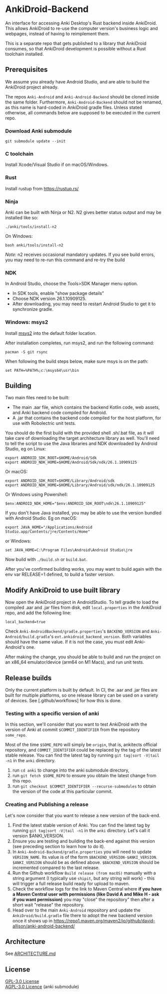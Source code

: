 # AnkiDroid-Backend

An interface for accessing Anki Desktop's Rust backend inside AnkiDroid. This
allows AnkiDroid to re-use the computer version's business logic and webpages,
instead of having to reimplement them.

This is a separate repo that gets published to a library that AnkiDroid consumes,
so that AnkiDroid development is possible without a Rust toolchain installed.

## Prerequisites

We assume you already have Android Studio, and are able to build the AnkiDroid
project already.

The repos `Anki-Android` and `Anki-Android-Backend` should be cloned inside the
same folder. Furthermore, `Anki-Android-Backend` should not be renamed, as this
name is hard-coded in AnkiDroid gradle files. Unless stated otherwise, all
commands below are supposed to be executed in the current repo.

### Download Anki submodule

    git submodule update --init

### C toolchain

Install Xcode/Visual Studio if on macOS/Windows.

### Rust

Install rustup from <https://rustup.rs/>

### Ninja

Anki can be built with Ninja or N2. N2 gives better status output and may be installed like so:

`./anki/tools/install-n2`

On Windows:

`bash anki/tools/install-n2`

*Note:* n2 receives occasional mandatory updates. If you see build errors, you may need to re-run this command and re-try the build

### NDK

In Android Studio, choose the Tools>SDK Manager menu option.

- In SDK tools, enable "show package details"
- Choose NDK version 26.1.10909125.
- After downloading, you may need to restart Android Studio to get it to
synchronize gradle.

### Windows: msys2

Install [msys2](https://www.msys2.org/) into the default folder location.

After installation completes, run msys2, and run the following command:

```
pacman -S git rsync
```

When following the build steps below, make sure msys is on the path:

```
set PATH=%PATH%;c:\msys64\usr\bin
```

## Building

Two main files need to be built:

- The main .aar file, which contains the backend Kotlin code, web assets, and
Anki backend code compiled for Android.
- A .jar that contains the backend code compiled for the host platform, for use
with Robolectric unit tests.

You should do the first build with the provided shell .sh/.bat file, as it will
take care of downloading the target architecture library as well. You'll need
to tell the script to use the Java libraries and NDK downloaded by Android Studio,
eg on Linux:

```
export ANDROID_SDK_ROOT=$HOME/Android/Sdk
export ANDROID_NDK_HOME=$HOME/Android/Sdk/ndk/26.1.10909125
```

Or macOS:

```
export ANDROID_SDK_ROOT=$HOME/Library/Android/sdk
export ANDROID_NDK_HOME=$HOME/Library/Android/sdk/ndk/26.1.10909125
```
Or Windows using Powershell:

```
$env:ANDROID_NDK_HOME="$env:ANDROID_SDK_ROOT\ndk\26.1.10909125"
```
If you don't have Java installed, you may be able to use the version bundled
with Android Studio. Eg on macOS:

```
export JAVA_HOME="/Applications/Android Studio.app/Contents/jre/Contents/Home"
```

or Windows:

```
set JAVA_HOME=C:\Program Files\Android\Android Studio\jre
```

Now build with `./build.sh` or `build.bat`.

After you've confirmed building works, you may want to build again with the env
var RELEASE=1 defined, to build a faster version.

## Modify AnkiDroid to use built library

Now open the AnkiDroid project in AndroidStudio. To tell gradle to load the
compiled .aar and .jar files from disk, edit `local.properties`
in the AnkiDroid repo, and add the following line:

```
local_backend=true
```

Check `Anki-AndroidBackend/gradle.properties`'s `BACKEND_VERSION` and
`Anki-Android/build.gradle`'s `ext.ankidroid_backend_version`. Both variables
should have the same value. If it is not the case, you must edit Anki-Android's
one.

After making the change, you should be able to build and run the project on an x86_64
emulator/device (arm64 on M1 Macs), and run unit tests.

## Release builds

Only the current platform is built by default. In CI, the .aar and .jar files
are built for multiple platforms, so one release library can be used on a variety
of devices. See [.github/workflows] for how this is done.

### Testing with a specific version of anki

In this section, we'll consider that you want to test AnkiDroid with the version
of Anki at commit `$COMMIT_IDENTIFIER` from the repository `some_repo`.

Most of the time `$SOME_REPO` will simply be `origin`, that is, ankitects
official repository, and `COMMIT_IDENTIFIER` could be replaced by the tag of the
latest stable release. You can find the latest tag by running `git tag|sort
-V|tail -n1` in the `anki` directory.

1. run `cd anki` to change into the anki submodule directory,
1. run `git fetch $SOME_REPO` to ensure you obtain the latest change from this repo.
1. run `git checkout $COMMIT_IDENTIFIER --recurse-submodules` to obtain the version of the code at this particular commit.

### Creating and Publishing a release

Let's now consider that you want to release a new version of the back-end.

1. Find the latest stable version of Anki. You can find the latest tag by
running `git tag|sort -V|tail -n1` in the `anki` directory. Let's call it
version $ANKI_VERSION.
1. Ensure you are testing and building the back-end against this version (see
preceding section to learn how to do it).
1. In `Anki-Android-Backend/gradle.properties` you will need to update
`VERSION_NAME`. Its value is of the form
`$BACKEND_VERSION-$ANKI_VERSION`. `$ANKI_VERSION` should be as defined
above. `$BACKEND_VERSION` should be incremented compared to the last release.
1. Run the Github workflow `Build release (from macOS)` manually with a
string argument (I typically use `shipit`, but any string will work) - this will
trigger a full release build ready for upload to maven.
1. Check the workflow logs for the link to Maven Central where **if you have a
Maven Central user with permissions (like David A and Mike H - ask if you want
permission)** you may "close" the repository" then after a short wait "release"
the repository.
1. Head over to the main `Anki-Android` repository and update the
`AnkiDroid/build.gradle` file there to adopt the new backend version once it
shows up in
https://repo1.maven.org/maven2/io/github/david-allison/anki-android-backend/

## Architecture

See [ARCHITECTURE.md](./docs/ARCHITECTURE.md)

## License

[GPL-3.0 License](https://github.com/ankidroid/Anki-Android/blob/master/COPYING)  
[AGPL-3.0 Licence](https://github.com/AnkiDroid/anki/blob/main/LICENSE) (anki submodule)
